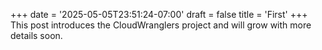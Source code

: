 +++
date = '2025-05-05T23:51:24-07:00'
draft = false
title = 'First'
+++
This post introduces the CloudWranglers project and will grow with more details soon.
